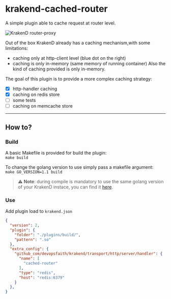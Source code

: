 # krakend-cached-router
A simple plugin able to cache request at router level.

![KrakenD router-proxy](https://www.krakend.io/images/documentation/krakend-plugins.png)

Out of the box KrakenD already has a caching mechanism,with some limitations:
 - caching only at http-client level (blue dot on the right)
 - caching is only in-memory (same memory of running container)
Also the kind of caching provided is only in-memory.

The goal of this plugin is to provide a more complex caching strategy:
 - [x] http-handler caching
 - [x] caching on redis store
 - [ ] some tests
 - [ ] caching on memcache store
---
## How to?
### Build
A basic Makefile is provided for build the plugin:\
```make build```    

To change the golang version to use simply pass a makefile argument:\
```make GO_VERSION=1.1 build```

> :warning: **Note**: during compile is mandatory to use the same golang version of your KrakenD instace, you can find it [here](https://plugin-tools.krakend.io/).

### Use
Add plugin load to `krakend.json`
```json
{
  "version": 2,
  "plugin": {
    "folder": "./plugins/build/",
    "pattern": ".so"
  },
  "extra_config": {
    "github_com/devopsfaith/krakend/transport/http/server/handler": {
      "name": [
        "cached-router"
      ],
      "type": "redis",
      "host": "redis:6379"
    }
  },
}
```

